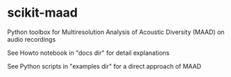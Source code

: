 # scikit-maad
Python toolbox for Multiresolution Analysis of Acoustic Diversity (MAAD) on audio recordings

See Howto notebook in "docs dir" for detail explanations

See Python scripts in "examples dir" for a direct approach of MAAD

